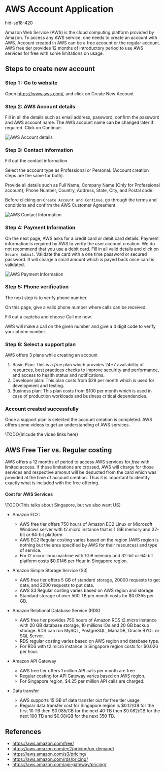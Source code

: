 # AWS Account Application 

hid-sp18-420

Amazon Web Service (AWS) is the cloud computing platform provided by
Amazon.  To access any AWS service, one needs to create an account
with AWS. Account created in AWS can be a free account or the regular
account. AWS free tier provides 12 months of introductory period to
use AWS services for free with some limitations on usage.

## Steps to create new account

### Step 1 : Go to website

Open https://www.aws.com/, and click on Create New Account

### Step 2: AWS Account details

Fill in all the details such as email address, password, confirm the
password and AWS account name. The AWS account name can be changed
later if required.  Click on Continue.

![AWS Account details](https://github.com/cloudmesh-community/hid-sp18-420/blob/master/tutorial/images/aws%20step%202.jpg?raw=true)


### Step 3: Contact information

Fill out the contact information.

Select the account type as Professional or Personal. (Account creation
steps are the same for both).
 
Provide all details such as Full Name, Company Name (Only for
Professional account), Phone Number, Country, Address, State, City,
and Postal code.

Before clicking on `Create Account and Continue`, go through the terms
and conditions and confirm the AWS Customer Agreement.

![AWS Contact Information](https://github.com/cloudmesh-community/hid-sp18-420/blob/master/tutorial/images/aws_account_step3.PNG?raw=true)


### Step 4: Payment Information

On the next page, AWS asks for a credit card or debit card
details. Payment information is required by AWS to verify the user
account creation. We do not recommend that you use a debit card.  Fill
in all valid details and click on `Secure Submit`. Validate the card
with a one time password or secured password.  It will charge a small
amount which is payed back once card is validated.

![AWS Payment Information](https://github.com/cloudmesh-community/hid-sp18-420/blob/master/tutorial/images/aws_account_payment.PNG?raw=true)


### Step 5: Phone verification

The next step is to verify phone number. 

On this page, give a valid phone number where calls can be received. 

Fill out a captcha and choose Call me now.

AWS will make a call on the given number and give a 4 digit code to verify
your phone number.

### Step 6: Select a support plan 

AWS offers 3 plans while creating an account

1. Basic Plan: This is a *free* plan which provides 24*7 availability of
   resources, best practices checks to improve secuirity and
   performance, and access to health status and notifications.
2. Developer plan: This plan costs from $29 per month which is used
   for development and testing.
3. Business plan: This plan costs from $100 per month which is used in
   case of production workloads and business critical dependencies.

### Account created successfully

Once a support plan is selected the account creation is completed. AWS
offers some videos to get an understanding of AWS services.

\TODO{inlcude the video links here}

## AWS Free Tier vs. Regular costing

AWS offers a 12 months of period to access AWS services for *free* with
limited access. If these limitations are crossed, AWS will charge for
those services and respective amonut will be deducted from the card
which was provided at the time of account creation. Thus it is
important to identify exactly what is included with the free offering.

#### Cost for AWS Services

\TODO{This talks about Singapore, but we also want US}

- Amazon EC2:

	- AWS free tier offers 750 hours of Amazon EC2 Linux or Microsoft
      Windows server with t2.micro instance that is 1 GiB memory and
      32-bit or 64-bit platform.
	- AWS EC2 Regular costing varies based on the region (AWS region
      is nothing but the area specified by AWS for their resources)
      and type of service.
    - For t2.micro linux machine with 1GiB memory and 32-bit or 64-bit
      platform costs $0.0146 per Hour in Singapore region.
        
- Amazon Simple Storage Service (S3)

	- AWS free tier offers 5 GB of standard storage, 20000 requests to
      get data, and 2000 requests to put data.
	- AWS S3 Regular costing varies based on AWS region and storage.
    - Standard storage of over 500 TB per month costs for $0.0355 per GB.

- Amazon Relational Database Service (RDS)

	- AWS free tier provides 750 hours of Amazon RDS t2.micro instance
      with 20 GB database storage, 10 millions IOs and 20 GB backup
      storage. RDS can run MySQL, PostgreSQL, MariaDB, Oracle BYOL or
      SQL Server.
	- RDS regular costing varies based on AWS region and database
      type.
    - For RDS with t2.micro instance in Singapore region costs for $0.026 per hour.

- Amazon API Gateway 

	- AWS free tier offers 1 million API calls per month are free
	- Regular costing for API Gateway varies based on AWS region. 
    - For Singapore region, $4.25 per million API calls are charged. 
    
- Data transfer
	
    - AWS supports 15 GB of data transfer out for free tier usage
    - Regular data transfer cost for Singapore region is $0.12/GB for
      the first 10 TB then $0.085/GB for the next 40 TB then $0.082/GB
      for the next 100 TB and $0.08/GB for the next 350 TB.


## References
 
* <https://aws.amazon.com/free/>
* <https://aws.amazon.com/ec2/pricing/on-demand/>
* <https://aws.amazon.com/s3/pricing/>
* <https://aws.amazon.com/rds/pricing/>
* <https://aws.amazon.com/api-gateway/pricing/>
